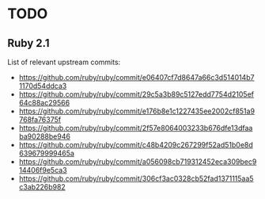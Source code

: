 TODO
====

Ruby 2.1
--------

List of relevant upstream commits:

  * https://github.com/ruby/ruby/commit/e06407cf7d8647a66c3d514014b71170d54ddca3
  * https://github.com/ruby/ruby/commit/29c5a3b89c5127edd7754d2105ef64c88ac29566
  * https://github.com/ruby/ruby/commit/e176b8e1c1227435ee2002cf851a9768fa76375f
  * https://github.com/ruby/ruby/commit/2f57e8064003233b676dfe13dfaaba90288be946
  * https://github.com/ruby/ruby/commit/c48b4209c267299f52ad51b0e8d639679999465a
  * https://github.com/ruby/ruby/commit/a056098cb719312452eca309bec914406f9e5ca3
  * https://github.com/ruby/ruby/commit/306cf3ac0328cb52fad1371115aa5c3ab226b982
